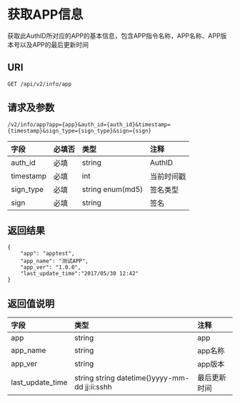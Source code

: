 # 获取APP信息

获取此AuthID所对应的APP的基本信息，包含APP指令名称，APP名称、APP版本号以及APP的最后更新时间

## URI

```
GET /api/v2/info/app
```

## 请求及参数

```
/v2/info/app?app={app}&auth_id={auth_id}&timestamp={timestamp}&sign_type={sign_type}&sign={sign}
```

| **字段** | **必填否** | **类型** | **注释** |
| :--- | :--- | :--- | :--- |
| auth\_id | 必填 | string | AuthID |
| timestamp | 必填 | int | 当前时间戳 |
| sign\_type | 必填 | string enum\(md5\) | 签名类型 |
| sign | 必填 | string | 签名 |

## 返回结果

```
{
    "app": "apptest",
    "app_name": "测试APP",
    "app_ver": "1.0.0",
    "last_update_time":"2017/05/30 12:42"
}
```

## 返回值说明

| **字段** | **类型** | **注释** |
| :--- | :--- | :--- |
| app | string | app |
| app\_name | string | app名称 |
| app\_ver | string | app版本 |
| last\_update\_time | string string datetime\(\)yyyy-mm-dd jj:ii:sshh | 最后更新时间 |



